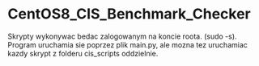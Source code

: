 # CentOS8_CIS_Benchmark_Checker
Skrypty wykonywac bedac zalogowanym na koncie roota. (sudo -s).
Program uruchamia sie poprzez plik main.py, ale mozna tez uruchamiac kazdy skrypt z folderu cis_scripts oddzielnie.
